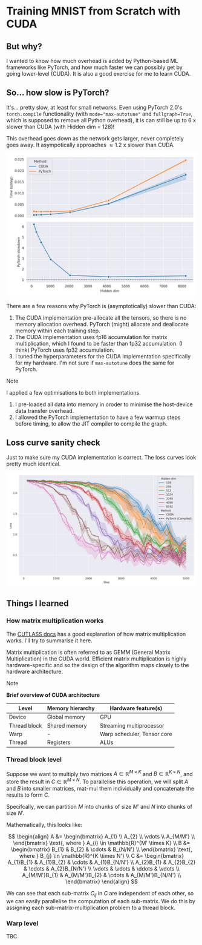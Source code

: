 # Training MNIST from Scratch with CUDA

## But why?

I wanted to know how much overhead is added by Python-based ML frameworks like PyTorch, and how much faster we can possibly get by going lower-level (CUDA). It is also a good exercise for me to learn CUDA.

## So... how slow is PyTorch?

It's... pretty slow, at least for small networks. Even using PyTorch 2.0's `torch.compile` functionality (with `mode="max-autotune"` and `fullgraph=True`, which is supposed to remove all Python overhead), it is can still be up to $6$ x slower than CUDA (with Hidden dim = $128$)!

This overhead goes down as the network gets larger, never completely goes away. It asympotically approaches $\approx1.2$ x slower than CUDA.

<p align="center">
    <img src="./docs/time_graph.png" width="800" alt="Time graph">
</p>

There are a few reasons why PyTorch is (asymptotically) slower than CUDA:
1. The CUDA implementation pre-allocate all the tensors, so there is no memory allocation overhead. PyTorch (might) allocate and deallocate memory within each training step.
2. The CUDA implementation uses fp16 accumulation for matrix multiplication, which I found to be faster than fp32 accumulation. (I think) PyTorch uses fp32 accumulation.
3. I tuned the hyperparameters for the CUDA implementation specifically for my hardware. I'm not sure if `max-autotune` does the same for PyTorch.

> [!NOTE]
> I applied a few optimisations to both implementations.
> 1. I pre-loaded all data into memory in oroder to minimise the host-device data transfer overhead.
> 2. I allowed the PyTorch implementation to have a few warmup steps before timing, to allow the JIT compiler to compile the graph.

## Loss curve sanity check

Just to make sure my CUDA implementation is correct. The loss curves look pretty much identical.

<p align="center">
    <img src="./docs/loss_graph.png" width="800" alt="Loss graph">
</p>

## Things I learned

### How matrix multiplication works

The [CUTLASS docs](https://github.com/NVIDIA/cutlass/blob/main/media/docs/) has a good explanation of how matrix multiplication works. I'll try to summarise it here.

Matrix multiplication is often referred to as GEMM (General Matrix Multiplication) in the CUDA world. Efficient matrix multiplication is highly hardware-specific and so the design of the algorithm maps closely to the hardware architecture.

> [!NOTE]
> **Brief overview of CUDA architecture**
>
> | Level        | Memory hierarchy | Hardware feature(s)         |
> | ------------ | ---------------- | --------------------------- |
> | Device       | Global memory    | GPU                         |
> | Thread block | Shared memory    | Streaming multiprocessor    |
> | Warp         | -                | Warp scheduler, Tensor core |
> | Thread       | Registers        | ALUs                        |

### Thread block level

Suppose we want to multiply two matrices $A \in \mathbb{R}^{M \times K}$ and $B \in \mathbb{R}^{K \times N}$, and store the result in $C \in \mathbb{R}^{M \times N}$. To parallelise this operation, we will split $A$ and $B$ into smaller matrices, mat-mul them individually and concatenate the results to form $C$.

Specifcally, we can partition $M$ into chunks of size $M'$ and $N$ into chunks of size $N'$.

Mathematically, this looks like:

$$
\begin{align}
    A &= \begin{bmatrix}
        A_{1} \\
        A_{2} \\
        \vdots \\
        A_{M/M'} \\
    \end{bmatrix} \text{, where } A_{i} \in \mathbb{R}^{M' \times K} \\
    B &= \begin{bmatrix}
        B_{1} & B_{2} & \cdots & B_{N/N'} \\
    \end{bmatrix} \text{, where } B_{j} \in \mathbb{R}^{K \times N'} \\
    C &= \begin{bmatrix}
        A_{1}B_{1} & A_{1}B_{2} & \cdots & A_{1}B_{N/N'} \\
        A_{2}B_{1} & A_{2}B_{2} & \cdots & A_{2}B_{N/N'} \\
        \vdots & \vdots & \ddots & \vdots \\
        A_{M/M'}B_{1} & A_{M/M'}B_{2} & \cdots & A_{M/M'}B_{N/N'} \\
    \end{bmatrix}
\end{align}
$$

We can see that each sub-matrix $C_{ij}$ in $C$ are independent of each other, so we can easily parallelise the computation of each sub-matrix. We do this by assigning each sub-matrix-multiplication problem to a thread block.

### Warp level

TBC
